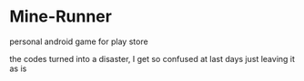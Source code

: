 # Mine-Runner
personal android game for play store

the codes turned into a disaster, I get so confused at last days
just leaving it as is
